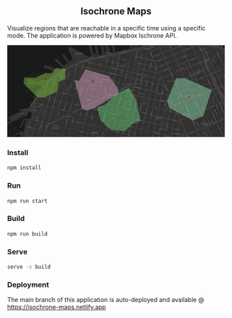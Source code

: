 <div align="center">
  <h2>Isochrone Maps</h2>
</div>

Visualize regions that are reachable in a specific time using a specific mode. The application is powered by Mapbox Ischrone API.

![Sample image](/images/sample.png)

### Install

```sh
npm install
```

### Run

```sh
npm run start
```

### Build

```sh
npm run build
```

### Serve

```sh
serve -s build
```

### Deployment

The main branch of this application is auto-deployed and available @ https://isochrone-maps.netlify.app

